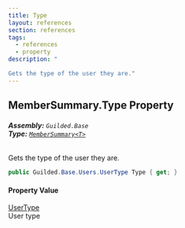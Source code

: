 ```yaml
---
title: Type
layout: references
section: references
tags:
  - references
  - property
description: "

Gets the type of the user they are."
---
```


## MemberSummary<T>.Type Property
###### **Assembly:** `Guilded.Base`<br/>**Type:** [`MemberSummary<T>`](MemberSummary_T_.md 'Guilded.Base.Servers.MemberSummary<T>')

Gets the type of the user they are.

```csharp
public Guilded.Base.Users.UserType Type { get; }
```

#### Property Value
[UserType](UserType.md 'Guilded.Base.Users.UserType')  
User type